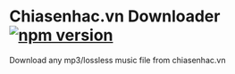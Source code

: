 # Chiasenhac.vn Downloader [![npm version](https://img.shields.io/npm/v/chiasenhac-album-downloader.svg?style=flat)](https://www.npmjs.com/package/chiasenhac-album-downloader)
Download any mp3/lossless music file from chiasenhac.vn
